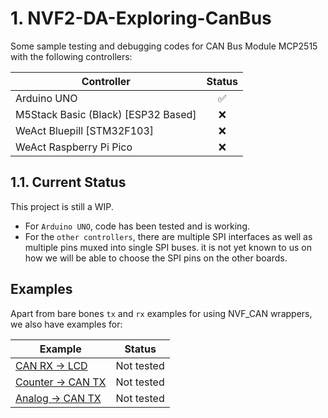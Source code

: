 # 1. NVF2-DA-Exploring-CanBus

Some sample testing and debugging codes for CAN Bus Module MCP2515 with the following controllers:

| Controller                          | Status |
|-------------------------------------|:------:|
| Arduino UNO                         |   ✅    |
| M5Stack Basic (Black) [ESP32 Based] |   ❌    |
| WeAct Bluepill [STM32F103]          |   ❌    |
| WeAct Raspberry Pi Pico             |   ❌    |

## 1.1. Current Status

This project is still a WIP.

- For `Arduino UNO`, code has been tested and is working.
- For the `other controllers`, there are multiple SPI interfaces as well as multiple pins muxed into single SPI buses. it is not yet known to us on how we will be able to choose the SPI pins on the other boards.

## Examples

Apart from bare bones `tx` and `rx` examples for using NVF_CAN wrappers, we also have examples for:

| Example                                                      |   Status   |
|--------------------------------------------------------------|:----------:|
| [CAN RX -> LCD](./NVF2-CanFD/examples/main_rx_lcd.cpp)       | Not tested |
| [Counter -> CAN TX](./NVF2-CanFD/examples/main_tx.cpp)       | Not tested |
| [Analog -> CAN TX](./NVF2-CanFD/examples/main_tx_analog.cpp) | Not tested |
